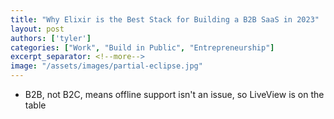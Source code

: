 ```yaml
---
title: "Why Elixir is the Best Stack for Building a B2B SaaS in 2023"
layout: post
authors: ['tyler']
categories: ["Work", "Build in Public", "Entrepreneurship"]
excerpt_separator: <!--more-->
image: "/assets/images/partial-eclipse.jpg"
---
```


- B2B, not B2C, means offline support isn't an issue, so LiveView is on the table
